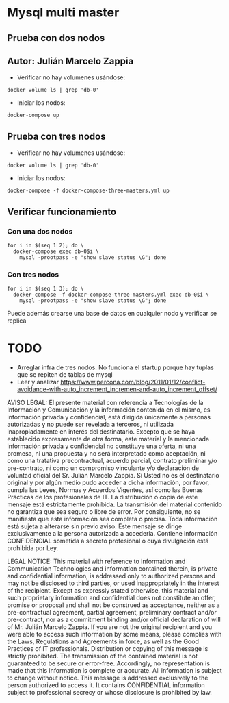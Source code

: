 # Mysql multi master
## Prueba con dos nodos
## Autor: Julián Marcelo Zappia

* Verificar no hay volumenes usándose:

```
docker volume ls | grep 'db-0'
```

* Iniciar los nodos:

```
docker-compose up
```

## Prueba con tres nodos

* Verificar no hay volumenes usándose:

```
docker volume ls | grep 'db-0'
```

* Iniciar los nodos:

```
docker-compose -f docker-compose-three-masters.yml up
```

## Verificar funcionamiento

### Con una dos nodos

```
for i in $(seq 1 2); do \
  docker-compose exec db-0$i \
    mysql -prootpass -e "show slave status \G"; done

```

### Con tres nodos

```
for i in $(seq 1 3); do \
  docker-compose -f docker-compose-three-masters.yml exec db-0$i \
    mysql -prootpass -e "show slave status \G"; done
```

Puede además crearse una base de datos en cualquier nodo y verificar se replica

# TODO

* Arreglar infra de tres nodos. No funciona el startup porque hay tuplas que se
  repiten de tablas de mysql
* Leer y analizar https://www.percona.com/blog/2011/01/12/conflict-avoidance-with-auto_increment_incremen-and-auto_increment_offset/


AVISO LEGAL: El presente material con referencia a Tecnologías de la Información y Comunicación y la información contenida en el mismo, es información privada y confidencial, está dirigida únicamente a personas autorizadas y no puede ser revelada a terceros, ni utilizada inapropiadamente en interés del destinatario. 
Excepto que se haya establecido expresamente de otra forma, este material y la mencionada información privada y confidencial no constituye una oferta, ni una promesa, ni una propuesta y no será interpretado como aceptación, ni como una tratativa precontractual, acuerdo parcial, contrato preliminar y/o pre-contrato, ni como un compromiso  vinculante y/o declaración de voluntad oficial del Sr. Julián Marcelo Zappia. 
Si Usted no es el destinatario original y por algún medio pudo acceder a dicha información, por favor, cumpla las Leyes, Normas y Acuerdos Vigentes, así como las Buenas Prácticas de los profesionales de IT. 
La distribución o copia de este mensaje está estrictamente prohibida. 
La transmisión del material contenido no garantiza que sea seguro o libre de error. 
Por consiguiente, no se manifiesta que esta información sea completa o precisa. 
Toda información está sujeta a alterarse sin previo aviso. 
Este mensaje se dirige exclusivamente a la persona autorizada a accederla. 
Contiene información CONFIDENCIAL sometida a secreto profesional o cuya divulgación está prohibida por Ley.


LEGAL NOTICE: This material with reference to Information and Communication Technologies and information contained therein, is private and confidential information, is addressed only to authorized persons and may not be disclosed to third parties, or used inappropriately in the interest of the recipient.
Except as expressly stated otherwise, this material and such proprietary information and confidential does not constitute an offer, promise or proposal and shall not be construed as acceptance, neither as a pre-contractual agreement, partial agreement, preliminary contract and/or pre-contract, nor as a commitment binding and/or official declaration of will of Mr. Julián Marcelo Zappia.
If you are not the original recipient and you were able to access such information by some means, please complies with the Laws, Regulations and Agreements in force, as well as the Good Practices of IT professionals.
Distribution or copying of this message is strictly prohibited.
The transmission of the contained material is not guaranteed to be secure or error-free.
Accordingly, no representation is made that this information is complete or accurate.
All information is subject to change without notice.
This message is addressed exclusively to the person authorized to access it.
It contains CONFIDENTIAL information subject to professional secrecy or whose disclosure is prohibited by law.

